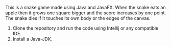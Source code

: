 This is a snake game made using Java and JavaFX. When the snake eats an apple then it grows one square bigger and the score increases by one point. The snake dies if it touches its own body or the edges of the canvas.

1. Clone the repository and run the code using Intellij or any compatible IDE.
2. Install a Java-JDK.
